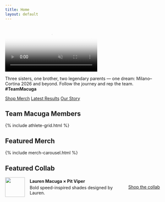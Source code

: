```yaml
---
title: Home
layout: default
---
```

<!-- ================= Hero: full-bleed video with overlay ================= -->
<div class="full-bleed hero-video">
  <video autoplay muted loop playsinline
         poster="{{ '/assets/img/hero/poster.jpg' | relative_url }}">
    <source src="{{ '/assets/video/hero.mp4' | relative_url }}" type="video/mp4">
  </video>

  <!-- Overlay (tagline + buttons) -->
  <div class="hero-overlay">
    <div class="hero-content">
      <div class="hero-box">
        <p class="tagline">
          Three sisters, one brother, two legendary parents — one dream: Milano–Cortina 2026 and beyond.
          Follow the journey and rep the team. <strong>#TeamMacuga</strong>
        </p>
        <div class="hero-actions">
          <a class="btn primary" href="{{ '/shop/' | relative_url }}">Shop Merch</a>
          <a class="btn"          href="{{ '/updates/#results' | relative_url }}">Latest Results</a>
          <a class="btn"          href="{{ '/story/' | relative_url }}">Our Story</a>
        </div>
      </div>
    </div>
  </div>
</div>
<!-- ===================================================================== -->

<div class="section-gap"></div>  <!-- ← added spacer -->
<div class="section-gap"></div>  <!-- ← added spacer -->

<section id="family" class="container">
  <h2 class="section-title">Team Macuga Members</h2>
  {% include athlete-grid.html %}
</section>

<script>
/* Map of rotating headshots by slug */
const HEADSHOTS = {
  lauren: [
    '/assets/img/headshots/lauren-headshot-1.jpg',
    '/assets/img/headshots/lauren-headshot-2.jpg',
    '/assets/img/headshots/lauren-headshot-3.jpg',
    '/assets/img/headshots/lauren-headshot-4.jpg',
  ],
  alli: [
    '/assets/img/headshots/alli-headshot-1.jpg',
    '/assets/img/headshots/alli-headshot-2.jpg',
    '/assets/img/headshots/alli-headshot-3.jpg',
    '/assets/img/headshots/alli-headshot-4.jpg',
    '/assets/img/headshots/alli-headshot-5.jpg',
  ],
  sam: [
    '/assets/img/headshots/sam-headshot-1.jpg',
    '/assets/img/headshots/sam-headshot-2.jpg',
    '/assets/img/headshots/sam-headshot-3.jpg',
    '/assets/img/headshots/sam-headshot-4.jpg',
  ],
  daniel: [
    '/assets/img/headshots/daniel-headshot-1.jpg',
    '/assets/img/headshots/daniel-headshot-2.jpg',
    '/assets/img/headshots/daniel-headshot-3.jpg',
  ],
  amy: [
    '/assets/img/headshots/amy-headshot-2.jpg',
    '/assets/img/headshots/amy-headshot-3.jpg',
    '/assets/img/headshots/amy-headshot-4.jpg',
    '/assets/img/headshots/amy-headshot-5.jpg',
  ],
  dan: [
    '/assets/img/headshots/dan-headshot-1.jpg',
    '/assets/img/headshots/dan-headshot-2.jpg',
    '/assets/img/headshots/dan-headshot-3.jpg',
    '/assets/img/headshots/dan-headshot-4.jpg',
  ],
};

(function(){
  const cards = document.querySelectorAll('.family-card[data-slug]');
  const INTERVAL = 4000;

  // Preload images to reduce flicker
  Object.values(HEADSHOTS).flat().forEach(src => { const i = new Image(); i.src = src; });

  cards.forEach(card => {
    const slug = card.getAttribute('data-slug');
    const list = HEADSHOTS[slug];
    if (!list || list.length < 2) return;

    const img = card.querySelector('.media.headshot img');
    let idx = 0;

    setInterval(() => {
      idx = (idx + 1) % list.length;
      // quick fade swap
      img.style.opacity = 0;
      setTimeout(() => { img.src = list[idx]; img.style.opacity = 1; }, 120);
    }, INTERVAL);
  });
})();
</script>



<div class="section-gap"></div>  <!-- ← added spacer -->

<section class="container">
  <h2 class="section-title">Featured Merch</h2>
  {% include merch-carousel.html %}
</section>

<div class="section-gap"></div>  <!-- ← added spacer -->

<section class="container">
  <h2 class="section-title">Featured Collab</h2>
  <div class="card" style="display:flex;gap:16px;align-items:center">
    <img src="{{ '/assets/img/logo-mark-color.png' | relative_url }}" alt="" style="width:64px;height:64px">
    <div style="flex:1">
      <strong>Lauren Macuga × Pit Viper</strong>
      <p class="muted" style="margin:4px 0 0">Bold speed-inspired shades designed by Lauren.</p>
    </div>
    <a class="btn primary" href="#">Shop the collab</a>
  </div>
</section>

<div class="section-gap"></div>  <!-- ← added spacer -->

